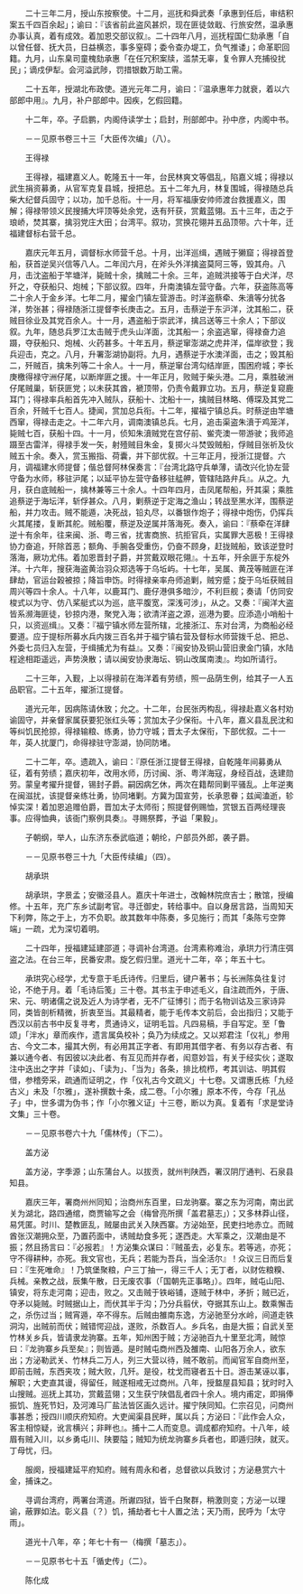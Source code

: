 <!-- { "loadSidebar": true } -->
　　二十三年二月，授山东按察使。十二月，巡抚和舜武奏「承惠到任后，审结积案五千四百余起」；谕曰：『该省前此盗风甚炽，现在匪徒敛戢、行旅安然，温承惠办事认真，着有成效。着加恩交部议叙』。二十四年八月，巡抚程国仁劾承惠「自以曾任督、抚大员，日益横恣，事多窒碍；委令查办堤工，负气推诿」；命革职回籍。九月，山东臬司童槐劾承惠「在任冗积案牍，滥禁无辜，复令罪人充捕役扰民」；谪戍伊犁。会河溢武陟，罚措银数万助工需。

　　二十五年，授湖北布政使。道光元年二月，谕曰：『温承惠年力就衰，着以六部郎中用』。九月，补户部郎中。因疾，乞假回籍。

　　十二年，卒。子启鹏，内阁侍读学士；启封，刑部郎中。孙中彦，内阁中书。

　　－－见原书卷三十三「大臣传次编」（八）。

　　王得禄

　　王得禄，福建嘉义人。乾隆五十一年，台民林爽文等倡乱，陷嘉义城；得禄以武生捐资募勇，从官军克复县城，授把总。五十二年九月，林复围城，得禄随总兵柴大纪督兵固守；以功，加千总衔。十一月，将军福康安帅师渡台救援嘉义，围解；得禄带领义民搜捕大坪顶等处余党，迭有歼获，赏戴蓝翎。五十三年，击之于琅峤，焚其寨，擒羽党庄大田；台湾平。叙功，赏换花翎并五品顶带。六十年，迁福建督标右营千总。

　　嘉庆元年五月，调督标水师营千总。十月，出洋巡缉，遇贼于獭窟；得禄首登船，获首逆吴兴信等八人。二年闰六月，在斧头外洋擒盗莫阿三等，毁其舟。八月，击沈盗船于竿塘洋，毙贼十余，擒贼二十余。三年，追贼洪接等于白犬洋，尽歼之，夺获船只、炮械；下部议叙。四年，升南澳镇左营守备。六年，获盗陈高等二十余人于金乡洋。七年二月，擢金门镇左营游击。时洋盗蔡牵、朱濆等分扰各洋，势张甚；得禄随浙江提督李长庚击之。五月，击蔡逆于东沪洋，沈其船二，获贼目徐业及其党百余人。十一月，遇盗船于崇武洋，擒吕送等三十余人；下部议叙。九年，随总兵罗江太击贼于虎头山洋面，沈其船一；余盗逃窜，得禄奋力追蹑，夺获船只、炮械、火药甚多。十年五月，蔡逆窜澎湖之虎井洋，偪岸欲登；我兵迎击，克之。八月，升署澎湖协副将。九月，遇蔡逆于水澳洋面，击之；毁其船二，歼贼百，擒朱列等二十余人。十一月，蔡逆窜台湾勾结岸匪，围困府城；李长庚檄得禄守洲仔尾，以断岸匪之援。十一年正月，败贼于柴头港。二月，乘胜破洲仔尾贼巢，斩获匪党；以未获其酋，褫顶带，仍责令戴罪立功。五月，蔡逆复窥鹿耳门；得禄率兵船首先冲入贼队，获船十、沈船十一，擒贼目林略、傅琛及其党二百余，歼贼千七百人。捷闻，赏加总兵衔。十二年，擢福宁镇总兵。时蔡逆由竿塘西窜，得禄击走之。十二年六月，调南澳镇总兵。七月，追击渠盗朱濆于鸡笼洋，毙贼七百，获船十四。十一月，侦知朱濆贼党在宫仔前、鲎壳澳一带游驶；我师追蹑至古雷洋，得禄手发一矢，射殪贼目朱金，复掷火斗焚毁贼船，俘贼目张祈及伙贼五十余。奏入，赏玉搬指、荷囊，并下部优叙。十三年正月，授浙江提督。六月，调福建水师提督；偕总督阿林保奏言：『台湾北路守兵单薄，请改兴化协左营守备为水师，移驻沪尾；以延平协左营守备移驻艋舺，管辖陆路弁兵』。从之。九月，获白底贼船一，擒林兼等三十余人。十四年四月，击凤尾帮船，歼其渠；乘胜追蔡逆于海坛洋，斩俘甚众。八月，剿蔡逆于定海之渔山；转战至黑水洋，围蔡逆船，并力攻击。贼不能遁，决死战，铅丸尽，以番银作炮子；得禄中炮伤，仍挥兵火其尾搂，复断其舵。贼船覆，蔡逆及逆属并落海死。奏入，谕曰：『蔡牵在洋肆逆十有余年，往来闽、浙、粤三省，扰害商旅、抗拒官兵，实属罪大恶极！王得禄协力奋追，歼除首恶；额角、手腕各受重伤，仍奋不顾身，赶拢贼船，致该逆登时落海，厥功尤伟。着加恩晋封子爵，并赏戴双眼花翎』。十五年，歼余匪于东椗外洋。十六年，搜获海盗黄治羽众郑选等于乌坵屿。十七年，吴属、黄茂等贼匪在洋肆劫，官运台榖被掠；降旨申饬。时得禄亲率舟师追剿，贼穷蹙；旋于乌坵获贼目周兴等四十余人。十八年，以鹿耳门、鹿仔港俱多暗沙，不利巨舰；奏请「仿同安梭式以为守、仿八桨艇式以为巡，底平腹宽，深浅可涉」，从之。又奏：『闽洋大盗皆系濒海匪徒，钞掠内港，聚党入海；欲清洋盗之源，巡港为要。应添造小哨船十只，以资巡缉』。又奏：『福宁镇水师左营所辖，北接浙江、东对台湾，为商船必经要道。应于提标所募水兵内拨三百名并于福宁镇右营及督标水师营拨千总、把总、外委七员归入左营，于缉捕尤为有益』。又奏：『闽安协及铜山营旧隶金门镇，水陆程途相距遥远，声势涣散；请以闽安协隶海坛、铜山改属南澳』。均如所请行。

　　二十三年，入觐，上以得禄前在海洋着有劳绩，照一品荫生例，给其子一人五品职官。二十五年，擢浙江提督。

　　道光元年，因病陈请休致；允之。十二年，台民张丙构乱，得禄赴嘉义各村劝谕固守，并亲督家属获要犯张红头等；赏加太子少保衔。十八年，嘉义县乱民沈和等纠饥民抢掠，得禄输粮、练勇，协力守城；晋太子太保衔，下部优叙。二十一年，英人扰厦门，命得禄驻守澎湖，协同防堵。

　　二十二年，卒。遗疏入，谕曰：『原任浙江提督王得禄，自乾隆年间募勇从征，着有劳绩；嘉庆初年，改用水师，历讨闽、浙、粤洋海寇，身经百战，迭建勋劳。蒙皇考擢升提督，锡封子爵。嗣因病乞休，两次在籍帮同剿平骚乱。上年逆夷在闽滋扰，该提督亲练壮勇，协同堵剿。方冀为国宣劳，长承恩眷；兹闻溘逝，轸悼实深！着加恩追赠伯爵，晋加太子太师衔；照提督例赐恤，赏银五百两经理丧事。应得恤典，该衙门察例具奏』。寻赐祭葬，予谥「果毅」。

　　子朝纲，举人，山东济东泰武临道；朝纶，户部员外郎，袭子爵。

　　－－见原书卷三十九「大臣传续编」（四）。

　　胡承珙

　　胡承珙，字景孟；安徽泾县人。嘉庆十年进士，改翰林院庶吉士；散馆，授编修。十五年，充广东乡试副考官。寻迁御史，转给事中。自以身居言路，当周知天下利弊，陈之于上，方不负职。故其数年中陈奏，多见施行；而其「条陈亏空弊端」一疏，尤为深切着明。

　　二十四年，授福建延建邵道；寻调补台湾道。台湾素称难治，承珙力行清庄弭盗之法。在台三年，民番安肃。旋乞假归里。道光十二年，卒；年五十七。

　　承珙究心经学，尤专意于毛氏诗传。归里后，键户著书；与长洲陈奂往复讨论，不绝于月。着「毛诗后笺」三十卷。其书主于申述毛义，自注疏而外，于唐、宋、元、明诸儒之说及近人为诗学者，无不广征博引；而于名物训诂及三家诗异同，类皆剖析精微，折衷至当。其最精者，能于毛传本文前后，会出指归；又能于西汉以前古书中反复寻考，贯通诗义，证明毛旨。凡四易稿，手自写定。至「鲁颂」「泮水」章而疾作，遗言属奂校补；奂乃为续成之。又以郑君注「仪礼」参用古、今文二本，撮其大例，有必用其正字者、有即用其借字者、有务以存古者、有兼以通今者、有因彼以决此者、有互见而并存者，闳意妙旨，有关于经实伙；遂取注中迭出之字并「读如」、「读为」、「当为」各条，排比梳栉，考其训诂、明其假借，参稽旁采，疏通而证明之，作「仪礼古今文疏义」十七卷。又谓惠氏栋「九经古义」未及「尔雅」，遂补撰数十条，成二卷。「小尔雅」原本不传，今存「孔丛子」中，世多谓为伪书；作「小尔雅义证」十三卷，断以为真。复着有「求是堂诗文集」三十卷。

　　－－见原书卷六十九「儒林传」（下二）。

　　盖方泌

　　盖方泌，字季源；山东蒲台人。以拔贡，就州判陕西，署汉阴厅通判、石泉县知县。

　　嘉庆三年，署商州州同知；治商州东百里，曰龙驹寨。寨之东为河南，南出武关为湖北，路四通绾，商贾输写之会（梅曾亮所撰「盖君墓志」）；又多林莽山径，易凭匿。时川、楚教匪乱，贼屡由武关入陕西寨。方泌始至，民吏扫地赤立。而贼酋张汉潮拥众至，乃置药面中，诱贼劫食多死；遂西走。大军乘之，汉潮由是不振；然且扬言曰：『必报若』！方泌集众谋曰：『贼虽去，必复东。若等逃，亦死；守不得耕种，亦死。我文官也，无兵；若能为吾兵，当全活尔』！众议三日而后复曰：『生死唯命』！乃筑堡聚粮，户三丁抽一，得三千人；无丁者，以财佐粮糗、兵械。亲教之战，辰集午散，日无废农事（「国朝先正事略」）。四年，贼屯山阳、镇安，将东走河南；迎击，败之。又击贼于铁峪铺，逐贼于林中，矛折；贼已近，夺矛以毙贼。时贼据山上，而伏其半于沟；乃分兵翦伏，夺据其东山上。数乘懈击之，杀伤过当；贼宵遁，卒不得东。后贼由雒南东逸，方泌驰至分水岭，间道走铁洞沟，出贼前而伏；贼错愕迎战，遂败，杀数百人。乡兵名，由是大振；自武关至竹林关乡兵，皆请隶龙驹寨。五年，知州困于贼；方泌驰百九十里至北湾，贼惊曰：『龙驹寨乡兵至矣』；则皆遁。是时贼屯商州西及雒南、山阳各万余人，欲东出；方泌勒武关、竹林兵二万人，列三大营以待，贼不敢前。而闻官军自商州至，即前击贼，东西夹攻；贼大败，几歼。是役，枕戈而寝者五十日。游击某诬以事，解职；大吏直其谩，得留任，贼遂相戒无过商州。八年，授盩屋县知县；犹时时入山搜贼。巡抚上其功，赏戴蓝翎；又生获宁陕倡乱者四十余人。境内甫定，即捐俸振饥、旌死节妇，及河滩马厂盐法皆区画久远计。擢宁陕同知。仁宗召见，问商州事甚悉；授四川顺庆府知府。大吏闻渠县民畔，属以兵；方泌曰：『此作会人众，客主相惊疑，讹言横兴；非畔也』。捕十二人而变息。调成都府知府。十八年，岐眉有贼入川，以乡勇屯川、陕要隘；贼知为统龙驹寨乡兵者也，即遁归陕，就灭。丁母忧，归。

　　服阕，授福建延平府知府。贼有周永和者，总督欲以兵致讨；方泌悬赏六十金，捕诛之。

　　寻调台湾府，两署台湾道。所谳四狱，皆千白聚群，稍激则变；方泌一以理谕，蔽罪如法。彰义县（？）饥，捕劫者七十人置之法；天乃雨，民呼为「太守雨」。

　　道光十八年，卒；年七十有一（梅撰「墓志」）。

　　－－见原书七十五「循史传」（二）。

　　陈化成

